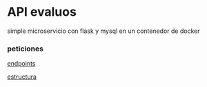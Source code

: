 # API evaluos

simple microservicio con flask y mysql en un contenedor de docker

### peticiones

[endpoints](https://www.getpostman.com/collections/099443254710a1c5801e)

[estructura](https://j2logo.com/flask/tutorial-como-crear-api-rest-python-con-flask/#apirest-estructura)